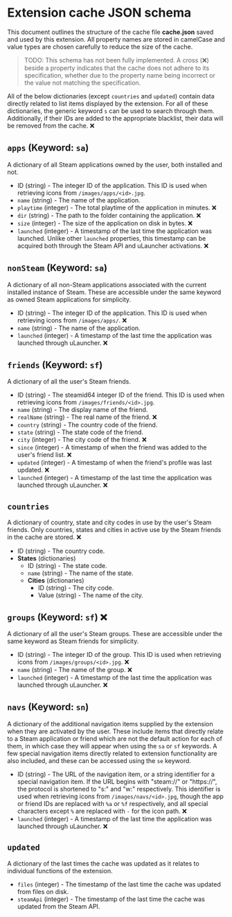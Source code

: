 # Extension cache JSON schema

This document outlines the structure of the cache file **cache.json** saved and used by this extension. All property names are stored in camelCase and value types are chosen carefully to reduce the size of the cache.

> TODO: This schema has not been fully implemented. A cross (❌) beside a property indicates that the cache does not adhere to its specification, whether due to the property name being incorrect or the value not matching the specification.

All of the below dictionaries (except `countries` and `updated`) contain data directly related to list items displayed by the extension. For all of these dictionaries, the generic keyword `s` can be used to search through them. Additionally, if their IDs are added to the appropriate blacklist, their data will be removed from the cache. ❌

## `apps` (Keyword: `sa`)

A dictionary of all Steam applications owned by the user, both installed and not.

- ID (string) - The integer ID of the application. This ID is used when retrieving icons from `/images/apps/<id>.jpg`.
- `name` (string) - The name of the application.
- `playtime` (integer) - The total playtime of the application in minutes. ❌
- `dir` (string) - The path to the folder containing the application. ❌
- `size` (integer) - The size of the application on disk in bytes. ❌
- `launched` (integer) - A timestamp of the last time the application was launched. Unlike other `launched` properties, this timestamp can be acquired both through the Steam API and uLauncher activations. ❌

## `nonSteam` (Keyword: `sa`)

A dictionary of all non-Steam applications associated with the current installed instance of Steam. These are accessible under the same keyword as owned Steam applications for simplicity.

- ID (string) - The integer ID of the application. This ID is used when retrieving icons from `/images/apps/`. ❌
- `name` (string) - The name of the application.
- `launched` (integer) - A timestamp of the last time the application was launched through uLauncher. ❌

## `friends` (Keyword: `sf`)

A dictionary of all the user's Steam friends.

- ID (string) - The steamid64 integer ID of the friend. This ID is used when retrieving icons from `/images/friends/<id>.jpg`.
- `name` (string) - The display name of the friend.
- `realName` (string) - The real name of the friend. ❌
- `country` (string) - The country code of the friend.
- `state` (string) - The state code of the friend.
- `city` (integer) - The city code of the friend. ❌
- `since` (integer) - A timestamp of when the friend was added to the user's friend list. ❌
- `updated` (integer) - A timestamp of when the friend's profile was last updated. ❌
- `launched` (integer) - A timestamp of the last time the application was launched through uLauncher. ❌

## `countries`

A dictionary of country, state and city codes in use by the user's Steam friends. Only countries, states and cities in active use by the Steam friends in the cache are stored. ❌

- ID (string) - The country code.
- **States** (dictionaries)
    - ID (string) - The state code.
    - `name` (string) - The name of the state.
    - **Cities** (dictionaries)
        - ID (string) - The city code.
        - Value (string) - The name of the city.

## `groups` (Keyword: `sf`) ❌

A dictionary of all the user's Steam groups. These are accessible under the same keyword as Steam friends for simplicity.

- ID (string) - The integer ID of the group. This ID is used when retrieving icons from `/images/groups/<id>.jpg`. ❌
- `name` (string) - The name of the group. ❌
- `launched` (integer) - A timestamp of the last time the application was launched through uLauncher. ❌

## `navs` (Keyword: `sn`)

A dictionary of the additional navigation items supplied by the extension when they are activated by the user. These include items that directly relate to a Steam application or friend which are not the default action for each of them, in which case they will appear when using the `sa` or `sf` keywords. A few special navigation items directly related to extension functionality are also included, and these can be accessed using the `se` keyword.

- ID (string) - The URL of the navigation item, or a string identifier for a special navigation item. If the URL begins with "steam://" or "https://", the protocol is shortened to "s:" and "w:" respectively. This identifier is used when retrieving icons from `/images/navs/<id>.jpg`, though the app or friend IDs are replaced with `%a` or `%f` respectively, and all special characters except `%` are replaced with `-` for the icon path. ❌
- `launched` (integer) - A timestamp of the last time the application was launched through uLauncher. ❌

## `updated`

A dictionary of the last times the cache was updated as it relates to individual functions of the extension.

- `files` (integer) - The timestamp of the last time the cache was updated from files on disk.
- `steamApi` (integer) - The timestamp of the last time the cache was updated from the Steam API.
